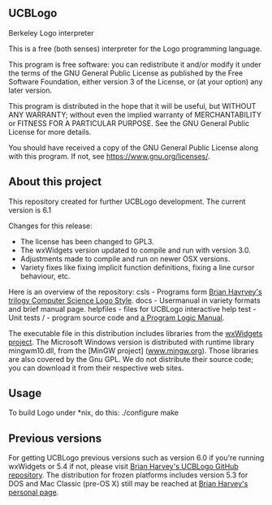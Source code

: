 ## UCBLogo

Berkeley Logo interpreter

This is a free (both senses) interpreter for the Logo programming language.

This program is free software: you can redistribute it and/or modify 
it under the terms of the GNU General Public License as published by 
the Free Software Foundation, either version 3 of the License, or 
(at your option) any later version. 
 
This program is distributed in the hope that it will be useful, 
but WITHOUT ANY WARRANTY; without even the implied warranty of 
MERCHANTABILITY or FITNESS FOR A PARTICULAR PURPOSE.  See the 
GNU General Public License for more details. 
 
You should have received a copy of the GNU General Public License 
along with this program.  If not, see https://www.gnu.org/licenses/. 

## About this project

This repository created for further UCBLogo development.
The current version is 6.1

Changes for this release:
* The license has been changed to GPL3.
* The wxWidgets version updated to compile and run with version 3.0.
* Adjustments made to compile and run on newer OSX versions.
* Variety fixes like fixing implicit function definitions, fixing a line cursor behaviour, etc.

Here is an overview of the repository:
csls - Programs form [Brian Havrvey's trilogy Computer Science Logo Style](https://people.eecs.berkeley.edu/~bh/).
docs - Usermanual in variety formats and brief manual page.
helpfiles - files for UCBLogo interactive help
test - Unit tests
/ - program source code and [a Program Logic Manual](/plm).

The executable file in this distribution includes libraries from the
[wxWidgets project](www.wxwidgets.org).  The Microsoft Windows version
is distributed with runtime library mingwm10.dll, from the [MinGW project]
(www.mingw.org).  Those libraries are also covered by the Gnu GPL.  We
do not distribute their source code; you can download it from their
respective web sites.

## Usage

To build Logo under *nix, do this:
	./configure
	make

## Previous versions

For getting UCBLogo previous versions such as version 6.0 if you're running wxWidgets or 5.4 if not, please visit [Brian Harvey's UCBLogo GitHub repository](https://github.com/brianharvey/UCBLogo).
The distribution for frozen platforms includes version 5.3 for DOS and Mac Classic (pre-OS X) still may be reached at [Brian Harvey's personal page](https://people.eecs.berkeley.edu/~bh/).

